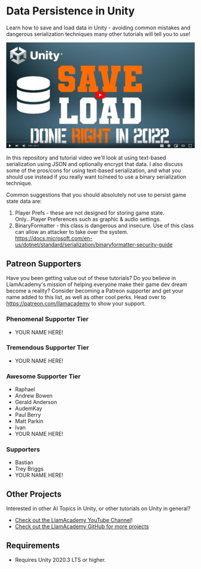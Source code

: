 # Data Persistence in Unity

Learn how to save and load data in Unity - avoiding common mistakes and dangerous serialization techniques many other tutorials will tell you to use!

[![Youtube Tutorial](./Video%20Screenshot.png)](https://youtu.be/mntS45g8OK4)

In this repository and tutorial video we'll look at using text-based serialization using JSON and optionally encrypt that data. I also discuss some of the pros/cons for using text-based serialization, and what you should use instead if you really want to/need to use a binary serialization technique.

Common suggestions that you should absolutely not use to persist game state data are:

1. Player Prefs - these are not designed for storing game state. Only...Player Preferences such as graphic & audio settings.
2. BinaryFormatter - this class is dangerous and insecure. Use of this class can allow an attacker to take over the system. https://docs.microsoft.com/en-us/dotnet/standard/serialization/binaryformatter-security-guide 

## Patreon Supporters
Have you been getting value out of these tutorials? Do you believe in LlamAcademy's mission of helping everyone make their game dev dream become a reality? Consider becoming a Patreon supporter and get your name added to this list, as well as other cool perks.
Head over to https://patreon.com/llamacademy to show your support.

### Phenomenal Supporter Tier
* YOUR NAME HERE!

### Tremendous Supporter Tier
* YOUR NAME HERE!

### Awesome Supporter Tier
* Raphael
* Andrew Bowen
* Gerald Anderson
* AudemKay
* Paul Berry
* Matt Parkin
* Ivan
* YOUR NAME HERE!

### Supporters
* Bastian
* Trey Briggs
* YOUR NAME HERE!

## Other Projects
Interested in other AI Topics in Unity, or other tutorials on Unity in general? 

* [Check out the LlamAcademy YouTube Channel](https://youtube.com/c/LlamAcademy)!
* [Check out the LlamAcademy GitHub for more projects](https://github.com/llamacademy)

## Requirements
* Requires Unity 2020.3 LTS or higher.